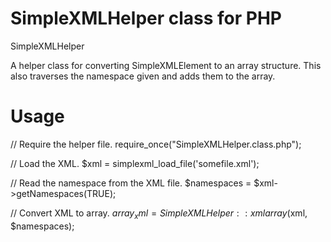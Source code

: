 SimpleXMLHelper class for PHP
=============================

SimpleXMLHelper

A helper class for converting SimpleXMLElement to an array structure. This also traverses
the namespace given and adds them to the array.

Usage
=====

// Require the helper file.
require_once("SimpleXMLHelper.class.php");

// Load the XML. 
$xml = simplexml_load_file('somefile.xml');

// Read the namespace from the XML file.
$namespaces = $xml->getNamespaces(TRUE);

// Convert XML to array.
$array_xml = SimpleXMLHelper::xmlarray($xml, $namespaces);